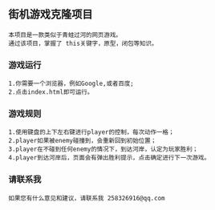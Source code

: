 ## 街机游戏克隆项目
    本项目是一款类似于青蛙过河的网页游戏。
	通过该项目，掌握了 this关键字，原型，闭包等知识。
### 游戏运行
	1.你需要一个浏览器，例如Google,或者百度;
	2.点击index.html即可运行。
### 游戏规则
	1.使用键盘的上下左右键进行player的控制，每次动作一格；
	2.player如果被enemy碰撞到，会重新回到初始位置；
	3.player在不碰到任何enemy的情况下，到达河岸，认定为玩家胜利；
	4.player到达河岸后，页面会有弹出胜利提示，点击确定进行下一次游戏。
### 请联系我
    如果您有什么意见和建议，请联系我 258326916@qq.com